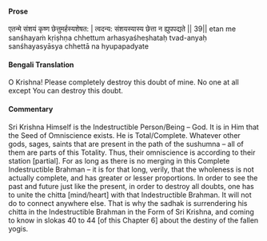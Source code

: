 #### Prose 

एतन्मे संशयं कृष्ण छेत्तुमर्हस्यशेषत: |
त्वदन्य: संशयस्यास्य छेत्ता न ह्युपपद्यते || 39||
etan me sanśhayaṁ kṛiṣhṇa chhettum arhasyaśheṣhataḥ
tvad-anyaḥ sanśhayasyāsya chhettā na hyupapadyate

 #### Bengali Translation 

O Krishna! Please completely destroy this doubt of mine. No one at all except You can destroy this doubt.

 #### Commentary 

Sri Krishna Himself is the Indestructible Person/Being – God. It is in Him that the Seed of Omniscience exists. He is Total/Complete. Whatever other gods, sages, saints that are present in the path of the sushumna – all of them are parts of this Totality. Thus, their omniscience is according to their station [partial]. For as long as there is no merging in this Complete Indestructible Brahman – it is for that long, verily, that the wholeness is not actually complete, and has greater or lesser proportions. In order to see the past and future just like the present, in order to destroy all doubts, one has to unite the chitta [mind/heart] with that Indestructible Brahman. It will not do to connect anywhere else. That is why the sadhak is surrendering his chitta in the Indestructible Brahman in the Form of Sri Krishna, and coming to know in slokas 40 to 44 [of this Chapter 6] about the destiny of the fallen yogis.